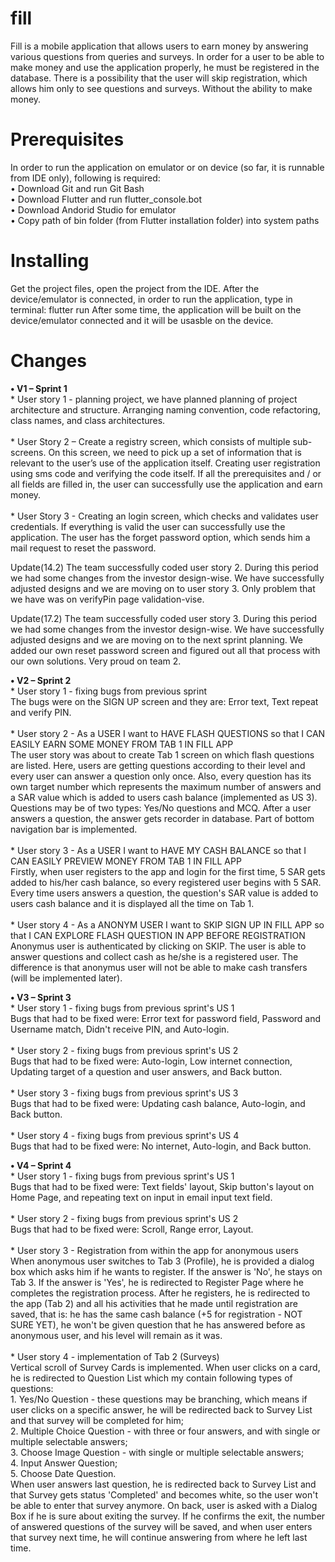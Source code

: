 # fill
Fill is a mobile application that allows users to earn money by answering various questions from queries and surveys.
In order for a user to be able to make money and use the application properly, he must be registered in the database.
There is a possibility that the user will skip registration, which allows him only to see questions and surveys. Without the ability to make money.

# Prerequisites
In order to run the application on emulator or on device (so far, it is runnable from IDE only), following is required:<br/>
•	Download Git and run Git Bash<br/>
•	Download Flutter and run flutter_console.bot<br/>
•	Download Andorid Studio for emulator<br/>
•	Copy path of bin folder (from Flutter installation folder) into system paths

# Installing
Get the project files, open the project from the IDE. After the device/emulator is connected, in order to run the application, type in terminal:
		flutter run
After some time, the application will be built on the device/emulator connected and it will be usasble on the device.

# Changes
**•	V1 – Sprint 1<br/>** *
  	User story 1 - planning project, we have planned 
   planning of project architecture and structure.
   Arranging naming convention, code refactoring, class names, and class architectures.<br/><br/>*
   	User Story 2 – Create a registry screen, which consists of multiple sub-screens. On this screen, we need to pick up a set of information that is relevant to the user’s use of the application itself.
Creating user registration using sms code and verifying the code itself.
If all the prerequisites and / or all fields are filled in, the user can successfully use the application and earn money.<br/><br/>*
   	User Story 3 - Creating an login screen, which checks and validates user credentials. If everything is valid the user can successfully use the application.
The user has the forget password option, which sends him a mail request to reset the password.

Update(14.2)
The team successfully coded user story 2. During this period we had some changes from the investor design-wise. We have successfully adjusted designs and we are moving on to user story 3.
Only problem that we have was on verifyPin page validation-vise.

Update(17.2)
The team successfully coded user story 3. During this period we had some changes from the investor design-wise. We have successfully adjusted designs and we are moving on to the next sprint planning. We added our own reset password screen and figured out all that process with our own solutions. 
Very proud on team 2.

**•	V2 – Sprint 2<br/>** *
  	User story 1 - fixing bugs from previous sprint<br/>
	The bugs were on the SIGN UP screen and they are: Error text, Text repeat and verify PIN.<br/><br/>*
  	User story 2 - As a USER I want to HAVE FLASH QUESTIONS so that I CAN EASILY EARN SOME MONEY FROM TAB 1 IN FILL APP<br/>
	The user story was about to create Tab 1 screen on which flash questions are listed. Here, users are getting questions according to their level and every user can answer a question only once. Also, every question has its own target number which represents the maximum number of answers and a SAR value which is added to users cash balance (implemented as US 3). Questions may be of two types: Yes/No questions and MCQ. After a user answers a question, the answer gets recorder in database. Part of bottom navigation bar is implemented.<br/><br/>*
	User story 3 - As a USER I want to HAVE MY CASH BALANCE so that I CAN EASILY PREVIEW MONEY FROM TAB 1 IN FILL APP<br/>
	Firstly, when user registers to the app and login for the first time, 5 SAR gets added to his/her cash balance, so every registered user begins with 5 SAR. Every time users answers a question, the question's SAR value is added to users cash balance and it is displayed all the time on Tab 1.<br/><br/>*
	User story 4 - As a ANONYM USER I want to SKIP SIGN UP IN FILL APP so that I CAN EXPLORE FLASH QUESTION IN APP BEFORE REGISTRATION<br/>
	Anonymus user is authenticated by clicking on SKIP. The user is able to answer questions and collect cash as he/she is a registered user. The difference is that anonymus user will not be able to make cash transfers (will be implemented later).
	
**•	V3 – Sprint 3<br/>** *
	User story 1 - fixing bugs from previous sprint's US 1<br/>
	Bugs that had to be fixed were: Error text for password field, Password and Username match, Didn't receive PIN, and Auto-login.<br/><br/>*
	User story 2 - fixing bugs from previous sprint's US 2<br/>
	Bugs that had to be fixed were: Auto-login, Low internet connection, Updating target of a question and user answers, and Back button.<br/><br/>*
	User story 3 - fixing bugs from previous sprint's US 3<br/>
	Bugs that had to be fixed were: Updating cash balance, Auto-login, and Back button.<br/><br/>*
	User story 4 - fixing bugs from previous sprint's US 4<br/>
	Bugs that had to be fixed were: No internet, Auto-login, and Back button.<br/>

**•	V4 – Sprint 4<br/>** *
	User story 1 - fixing bugs from previous sprint's US 1<br/>
	Bugs that had to be fixed were: Text fields' layout, Skip button's layout on Home Page, and repeating text on input in email input text field.<br/><br/>*
	User story 2 - fixing bugs from previous sprint's US 2<br/>
	Bugs that had to be fixed were: Scroll, Range error, Layout.<br/><br/>*
	User story 3 - Registration from within the app for anonymous users<br/>
	When anonymous user switches to Tab 3 (Profile), he is provided a dialog box which asks him if he wants to register. If the answer is 'No', he stays on Tab 3. If the answer is 'Yes', he is redirected to Register Page where he completes the registration process. After he registers, he is redirected to the app (Tab 2) and all his activities that he made until registration are saved, that is: he has the same cash balance (+5 for registration - NOT SURE YET), he won't be given question that he has answered before as anonymous user, and his level will remain as it was.<br/><br/>*
	User story 4 - implementation of Tab 2 (Surveys)<br/>
	Vertical scroll of Survey Cards is implemented. When user clicks on a card, he is redirected to Question List which my contain following types of questions:<br/>
		1. Yes/No Question - these questions may be branching, which means if user clicks on a specific answer, he will be redirected back to Survey List and that survey will be completed for him; <br/>
		2. Multiple Choice Question - with three or four answers, and with single or multiple selectable answers; <br/>
		3. Choose Image Question - with single or multiple selectable answers;<br/>
		4. Input Answer Question; <br/>
		5. Choose Date Question.<br/>
When user answers last question, he is redirected back to Survey List and that Survey gets status 'Completed' and becomes white, so the user won't be able to enter that survey anymore.
On back, user is asked with a Dialog Box if he is sure about exiting the survey. If he confirms the exit, the number of answered questions of the survey will be saved, and when user enters that survey next time, he will continue answering from where he left last time.
